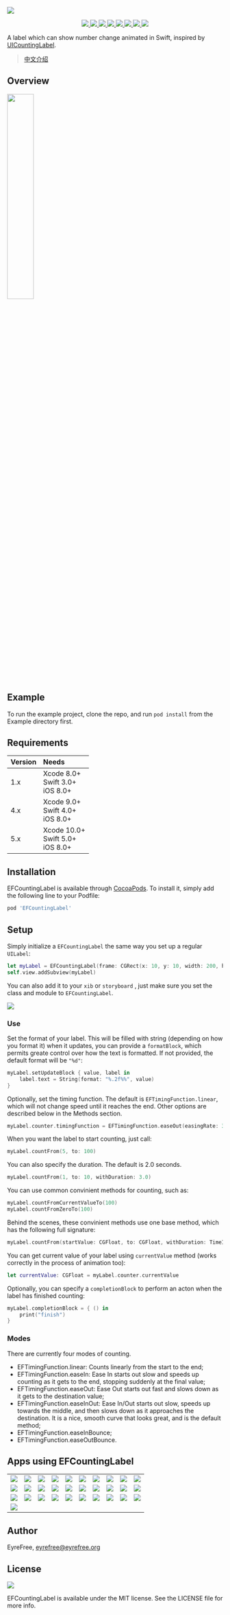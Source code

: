 ![](https://raw.githubusercontent.com/EFPrefix/EFCountingLabel/master/Assets/EFCountingLabel.png)

<p align="center">
    <a href="https://travis-ci.org/EFPrefix/EFCountingLabel">
    	<img src="https://img.shields.io/travis/EFPrefix/EFCountingLabel.svg">
    </a>
    <a href="https://cocoapods.org/pods/EFCountingLabel">
    	<img src="https://img.shields.io/cocoapods/v/EFCountingLabel.svg?style=flat">
    </a>
    <a href="https://cocoapods.org/pods/EFCountingLabel">
    	<img src="https://img.shields.io/cocoapods/p/EFCountingLabel.svg?style=flat">
    </a>
    <a href="https://github.com/apple/swift">
    	<img src="https://img.shields.io/badge/language-swift-orange.svg">
    </a>
    <a href="https://raw.githubusercontent.com/EFPrefix/EFCountingLabel/master/LICENSE">
    	<img src="https://img.shields.io/cocoapods/l/EFCountingLabel.svg?style=flat">
    </a>
    <a href="https://twitter.com/EyreFree777">
    	<img src="https://img.shields.io/badge/twitter-@EyreFree777-blue.svg?style=flat">
    </a>
    <a href="https://www.weibo.com/eyrefree777">
    	<img src="https://img.shields.io/badge/weibo-@EyreFree-red.svg?style=flat">
    </a>
    <img src="https://img.shields.io/badge/made%20with-%3C3-orange.svg">
</p>

A label which can show number change animated in Swift, inspired by [UICountingLabel](https://github.com/dataxpress/UICountingLabel).

> [中文介绍](https://github.com/EFPrefix/EFCountingLabel/blob/master/README_CN.md)

## Overview

<img src="https://raw.githubusercontent.com/EFPrefix/EFCountingLabel/master/Assets/example.gif" width = "35%"/>

## Example

To run the example project, clone the repo, and run `pod install` from the Example directory first.

## Requirements

| Version | Needs                                |
|:--------|:-------------------------------------|
| 1.x     | Xcode 8.0+<br>Swift 3.0+<br>iOS 8.0+ |
| 4.x     | Xcode 9.0+<br>Swift 4.0+<br>iOS 8.0+ |
| 5.x     | Xcode 10.0+<br>Swift 5.0+<br>iOS 8.0+ |

## Installation

EFCountingLabel is available through [CocoaPods](https://cocoapods.org). To install
it, simply add the following line to your Podfile:

```ruby
pod 'EFCountingLabel'
```
## Setup

Simply initialize a `EFCountingLabel` the same way you set up a regular `UILabel`:

```swift
let myLabel = EFCountingLabel(frame: CGRect(x: 10, y: 10, width: 200, height: 40))
self.view.addSubview(myLabel)
```

You can also add it to your `xib` or `storyboard` , just make sure you set the class and module to `EFCountingLabel`.

<img src="https://raw.githubusercontent.com/EFPrefix/EFCountingLabel/master/Assets/storyboard.png"/>

### Use

Set the format of your label. This will be filled with string (depending on how you format it) when it updates, you can provide a `formatBlock`, which permits greate control over how the text is formatted. If not provided, the default format will be `"%d"`:

```swift
myLabel.setUpdateBlock { value, label in
    label.text = String(format: "%.2f%%", value)
}
```

Optionally, set the timing function. The default is `EFTimingFunction.linear`, which will not change speed until it reaches the end. Other options are described below in the Methods section.

```swift
myLabel.counter.timingFunction = EFTimingFunction.easeOut(easingRate: 3)
```

When you want the label to start counting, just call:

```swift
myLabel.countFrom(5, to: 100)
```

You can also specify the duration. The default is 2.0 seconds.

```swift
myLabel.countFrom(1, to: 10, withDuration: 3.0)
```

You can use common convinient methods for counting, such as:

```swift
myLabel.countFromCurrentValueTo(100)
myLabel.countFromZeroTo(100)
```

Behind the scenes, these convinient methods use one base method, which has the following full signature:

```swift
myLabel.countFrom(startValue: CGFloat, to: CGFloat, withDuration: TimeInterval)
```

You can get current value of your label using `currentValue` method (works correctly in the process of animation too):

```swift
let currentValue: CGFloat = myLabel.counter.currentValue
```

Optionally, you can specify a `completionBlock` to perform an acton when the label has finished counting:

```swift
myLabel.completionBlock = { () in
    print("finish")
}
```

### Modes

There are currently four modes of counting.

- EFTimingFunction.linear: Counts linearly from the start to the end;
- EFTimingFunction.easeIn: Ease In starts out slow and speeds up counting as it gets to the end, stopping suddenly at the final value;
- EFTimingFunction.easeOut: Ease Out starts out fast and slows down as it gets to the destination value;
- EFTimingFunction.easeInOut: Ease In/Out starts out slow, speeds up towards the middle, and then slows down as it approaches the destination. It is a nice, smooth curve that looks great, and is the default method;
- EFTimingFunction.easeInBounce;
- EFTimingFunction.easeOutBounce.

## Apps using EFCountingLabel

<table>
    <tr>
        <td><a href='https://www.appsight.io/app/toss-%ED%86%A0%EC%8A%A4' title='토스'><img src='https://d3ixtyf8ei2pcx.cloudfront.net/icons/001/263/485/media/small.png?1530945069'></a></td>
        <td><a href='https://www.appsight.io/app/%EC%87%BC%ED%95%91%EC%9D%84-%EB%9A%9D%EB%94%B1-%ED%8B%B0%EB%AA%AC' title='티몬 - 오늘은 또 어떤 딜?'><img src='https://d3ixtyf8ei2pcx.cloudfront.net/icons/001/286/380/media/small.png?1534301992'></a></td>
        <td><a href='https://www.appsight.io/app/%EB%B1%85%ED%81%AC%EC%83%90%EB%9F%AC%EB%93%9C' title='뱅크샐러드'><img src='https://d3ixtyf8ei2pcx.cloudfront.net/icons/001/282/332/media/small.png?1533591669'></a></td>
        <td><a href='https://www.appsight.io/app/buxi' title='BUXI'><img src='https://d3ixtyf8ei2pcx.cloudfront.net/icons/001/380/152/media/small.png?1555732632'></a></td>
        <td><a href='https://www.appsight.io/app/climendo-basic' title='Climendo Basic'><img src='https://d3ixtyf8ei2pcx.cloudfront.net/icons/000/304/533/media/small.png?1481531280'></a></td>
        <td><a href='https://www.appsight.io/app/dunkin-donuts' title='Dunkin'><img src='https://d3ixtyf8ei2pcx.cloudfront.net/icons/001/396/991/media/small.png?1613316630'> </a> </td> <td><a href='https://www.appsight.io/app/flights-by-studentuniverse' title='Flights by StudentUniverse'><img src='https://d3ixtyf8ei2pcx.cloudfront.net/icons/001/376/480/media/small.png?1555350669'></a></td>
        <td><a href='https://www.appsight.io/app/get-help-app' title='Get Help App'><img src='https://d3ixtyf8ei2pcx.cloudfront.net/icons/001/142/904/media/small.png?1522690431'></a></td>
        <td><a href='https://www.appsight.io/app/golden-full-adan-%D8%A7%D9%84%D9%85%D8%A4%D8%B0%D9%86-%D8%A7%D9%84%D8%B0%D9%87%D8%A8%D9%8A' title='Golden Full Adan|المؤذن الذهبي'><img src='https://d3ixtyf8ei2pcx.cloudfront.net/icons/001/112/855/media/small.png?1519607778'></a></td>
        <td><a href='https://www.appsight.io/app/hoteltonight' title='HotelTonight - Great Deals on Last Minut'><img src='https://d3ixtyf8ei2pcx.cloudfront.net/icons/000/273/459/media/small.png?1479256441'></a></td>
    </tr>
    <tr>
        <td><a href='https://www.appsight.io/app/how-much-fun-question-game' title='How Much? Fun Question Game!'><img src='https://d3ixtyf8ei2pcx.cloudfront.net/icons/000/733/135/media/small.png?1500948444'></a></td>
        <td><a href='https://www.appsight.io/app/liven' title='Liven - Eat, Pay &amp; Earn'><img src='https://d3ixtyf8ei2pcx.cloudfront.net/icons/001/328/804/media/small.png?1548126411'></a></td>
        <td><a href='https://www.appsight.io/app/my-pulse-heart-rate-monitor' title='My Pulse-Heart Rate Monitor'><img src='https://d3ixtyf8ei2pcx.cloudfront.net/icons/001/394/837/media/small.png?1612985440'></a></td>
        <td><a href='https://www.appsight.io/app/nokia-mobile-tribe' title='Nokia mobile Tribe'><img src='https://d3ixtyf8ei2pcx.cloudfront.net/icons/001/365/336/media/small.png?1554343173'></a></td>
        <td><a href='https://www.appsight.io/app/piano-rush' title='Piano Rush - Piano Games'><img src='https://d3ixtyf8ei2pcx.cloudfront.net/icons/001/372/226/media/small.png?1555017024'></a></td>
        <td><a href='https://www.appsight.io/app/pixel-plex' title='Pixel Plex'><img src='https://d3ixtyf8ei2pcx.cloudfront.net/icons/001/154/867/media/small.png?1523055553'></a></td>
        <td><a href='https://www.appsight.io/app/press-app-sports' title='Press Sports'><img src='https://d3ixtyf8ei2pcx.cloudfront.net/icons/001/342/478/media/small.png?1551806101'></a></td>
        <td><a href='https://www.appsight.io/app/pro-football-quiz' title='Pro Football Quiz'><img src='https://d3ixtyf8ei2pcx.cloudfront.net/icons/001/352/466/media/small.png?1552411434'></a></td>
        <td><a href='https://www.appsight.io/app/quigle' title='Quigle - Feud for Google'><img src='https://d3ixtyf8ei2pcx.cloudfront.net/icons/001/164/030/media/small.png?1523391205'></a></td>
        <td><a href='https://www.appsight.io/app/santander' title='Santander'><img src='https://d3ixtyf8ei2pcx.cloudfront.net/icons/001/352/254/media/small.png?1552404876'></a></td>
    </tr>
    <tr>
        <td><a href='https://www.appsight.io/app/shapeapp-just-shape-it' title='ShapeApp — Just shape it!'><img src='https://d3ixtyf8ei2pcx.cloudfront.net/icons/001/103/691/media/small.png?1519090064'></a></td>
        <td><a href='https://www.appsight.io/app/skl-united' title='SKL United'><img src='https://d3ixtyf8ei2pcx.cloudfront.net/icons/001/174/614/media/small.png?1523680530'></a></td>
        <td><a href='https://www.appsight.io/app/sports-fan-quiz' title='Sports Fan Quiz'><img src='https://d3ixtyf8ei2pcx.cloudfront.net/icons/001/366/043/media/small.png?1554388634'></a></td>
        <td><a href='https://www.appsight.io/app/subway-app' title='SUBWAY®'><img src='https://d3ixtyf8ei2pcx.cloudfront.net/icons/001/396/937/media/small.png?1613313659'></a></td>
        <td><a href='https://www.appsight.io/app/swiftshift' title='SwiftShift'><img src='https://d3ixtyf8ei2pcx.cloudfront.net/icons/001/371/447/media/small.png?1554993873'></a></td>
        <td><a href='https://www.appsight.io/app/that-s-right-gameshow' title='That' s Right Live Gameshow'><img src='https://d3ixtyf8ei2pcx.cloudfront.net/icons/001/288/204/media/small.png?1534618310'></a></td>
        <td><a href='https://www.appsight.io/app/x-scavenger-hunt-weekly' title='The X – Scavenger Hunt Weekly'><img src='https://d3ixtyf8ei2pcx.cloudfront.net/icons/001/391/784/media/small.png?1580442344'></a></td>
        <td><a href='https://www.appsight.io/app/808425' title='Turbo: Scores-Income &amp; Credit'><img src='https://d3ixtyf8ei2pcx.cloudfront.net/icons/001/391/594/media/small.png?1580417909'></a></td>
        <td><a href='https://www.appsight.io/app/unmute' title='Unmute - Live Talk Shows'><img src='https://d3ixtyf8ei2pcx.cloudfront.net/icons/000/517/671/media/small.png?1490936474'></a></td>
        <td><a href='https://www.appsight.io/app/%E5%8D%81%E7%82%B9%E8%AF%BB%E4%B9%A6-%E6%9C%89%E5%A3%B0%E5%90%AC%E4%B9%A6%E9%98%85%E8%AF%BB%E5%9B%BE%E4%B9%A6%E9%A6%86' title='十点读书 - 有声听书精品课程'><img src='https://d3ixtyf8ei2pcx.cloudfront.net/icons/001/334/858/media/small.png?1550728341'></a></td>
    </tr>
    <tr>
        <td><a href='https://www.appsight.io/app/%E8%87%BA%E7%81%A3%E8%B6%85%E5%A8%81%E7%9A%84' title='臺灣超威的'><img src='https://d3ixtyf8ei2pcx.cloudfront.net/icons/001/251/232/media/small.png?1530205300'></a></td>
    </tr>
</table>

## Author

EyreFree, eyrefree@eyrefree.org

## License

![](https://upload.wikimedia.org/wikipedia/commons/thumb/f/f8/License_icon-mit-88x31-2.svg/128px-License_icon-mit-88x31-2.svg.png)

EFCountingLabel is available under the MIT license. See the LICENSE file for more info.
